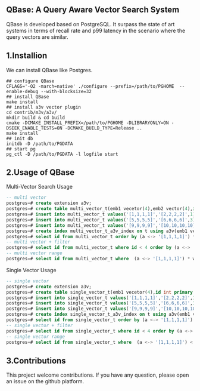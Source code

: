 QBase: A Query Aware Vector Search System
------------------------------------------
QBase is developed based on PostgreSQL. It surpass the state of art systems in terms of recall rate 
and p99 latency in the scenario where the query vectors are similar.
## 1.Installion
We can install QBase like Postgres.
```shell
## configure QBase
CFLAGS='-O2 -march=native' ./configure --prefix=/path/to/PGHOME  --enable-debug --with-blocksize=32
## install QBase
make install
## install a3v vector plugin
cd contrib/m3v/a3v/
mkdir build & cd build
cmake -DCMAKE_INSTALL_PREFIX=/path/to/PGHOME -DLIBRARYONLY=ON -DSEEK_ENABLE_TESTS=ON -DCMAKE_BUILD_TYPE=Release ..
make install
## init db
initdb -D /path/to/PGDATA
## start pg 
pg_ctl -D /path/to/PGDATA -l logfile start 
```
## 2.Usage of QBase
Multi-Vector Search Usage
```sql
-- multi vector
postgres=# create extension a3v;
postgres=# create table multi_vector_t(emb1 vecetor(4),emb2 vector(4),id int primary key); 
postgres=# insert into multi_vector_t values('[1,1,1,1]','[2,2,2,2]',1),('[3,3,3,3]','[4,4,4,4]',2);
postgres=# insert into multi_vector_t values('[5,5,5,5]','[6,6,6,6]',3),('[7,7,7,7]','[8,8,8,8]',4);
postgres=# insert into multi_vector_t values('[9,9,9,9]','[10,10,10,10]',5),('11,11,11,11]','[12,12,12,12]',6);
postgres=# create index multi_vector_t_a3v_index on t using a3v(emb1 vecotr_l2_ops,emb2 vector_l2_ops);
postgres=# select id from multi_vector_t order by (a <-> '[1,1,1,1]') * w1 + (b <-> '[2,2,2,2]') * w2 limit 1;
-- multi vector + filter
postgres=# select id from multi_vector_t where id < 4 order by (a <-> '[1,1,1,1]') * w1 + (b <-> '[2,2,2,2]') * w2 limit 1;
-- multi vector range
postgres=# select id from multi_vector_t where  (a <-> '[1,1,1,1]') * w1 + (b <-> '[2,2,2,2]') * w2 < 4.5;
```
Single Vector Usage
```sql
-- single vector
postgres=# create extension a3v;
postgres=# create table single_vector_t(emb1 vecetor(4),id int primary key); 
postgres=# insert into single_vector_t values('[1,1,1,1]','[2,2,2,2]',1),('[3,3,3,3]','[4,4,4,4]',2);
postgres=# insert into single_vector_t values('[5,5,5,5]','[6,6,6,6]',3),('[7,7,7,7]','[8,8,8,8]',4);
postgres=# insert into single_vector_t values('[9,9,9,9]','[10,10,10,10]',5),('11,11,11,11]','[12,12,12,12]',6);
postgres=# create index single_vector_t_a3v_index on t using a3v(emb1 vecotr_l2_ops);
postgres=# select id from single_vector_t order by (a <-> '[1,1,1,1]') limit 1;
-- single vector + filter
postgres=# select id from single_vector_t where id < 4 order by (a <-> '[1,1,1,1]') limit 1;
-- single vector range
postgres=# select id from single_vector_t where  (a <-> '[1,1,1,1]') < 2.3;
```
## 3.Contributions
This project welcome contributions. If you have any question, please open an issue on the github platform.